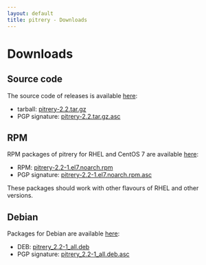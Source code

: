 ```yaml
---
layout: default
title: pitrery - Downloads
---
```


Downloads
=========

Source code
-----------

The source code of releases is available [here](https://dl.dalibo.com/public/pitrery/):

* tarball: [pitrery-2.2.tar.gz](https://dl.dalibo.com/public/pitrery/pitrery-2.2.tar.gz)
* PGP signature: [pitrery-2.2.tar.gz.asc](https://dl.dalibo.com/public/pitrery/pitrery-2.2.tar.gz.asc)

RPM
---

RPM packages of pitrery for RHEL and CentOS 7 are available [here](https://dl.dalibo.com/public/pitrery/rpms/):

* RPM: [pitrery-2.2-1.el7.noarch.rpm](https://dl.dalibo.com/public/pitrery/rpms/pitrery-2.2-1.el7.noarch.rpm)
* PGP signature: [pitrery-2.2-1.el7.noarch.rpm.asc](https://dl.dalibo.com/public/pitrery/rpms/pitrery-2.2-1.el7.noarch.rpm.asc)

These packages should work with other flavours of RHEL and other versions.

Debian
------

Packages for Debian are available [here](https://dl.dalibo.com/public/pitrery/debian/):

* DEB: [pitrery\_2.2-1\_all.deb](https://dl.dalibo.com/public/pitrery/debian/pitrery_2.2-1_all.deb)
* PGP signature: [pitrery\_2.2-1\_all.deb.asc](https://dl.dalibo.com/public/pitrery/debian/pitrery_2.2-1_all.deb.asc)


